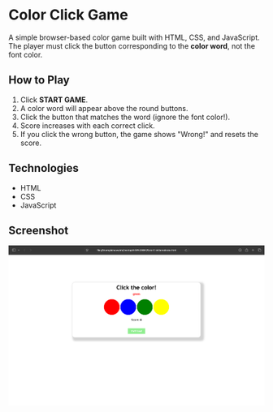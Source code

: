 # Color Click Game

A simple browser-based color game built with HTML, CSS, and JavaScript.  
The player must click the button corresponding to the **color word**, not the font color.

## How to Play

1. Click **START GAME**.
2. A color word will appear above the round buttons.
3. Click the button that matches the word (ignore the font color!).
4. Score increases with each correct click.
5. If you click the wrong button, the game shows "Wrong!" and resets the score.

## Technologies

- HTML
- CSS
- JavaScript

## Screenshot

![Color Click Game Screenshot](screenshot.png)
